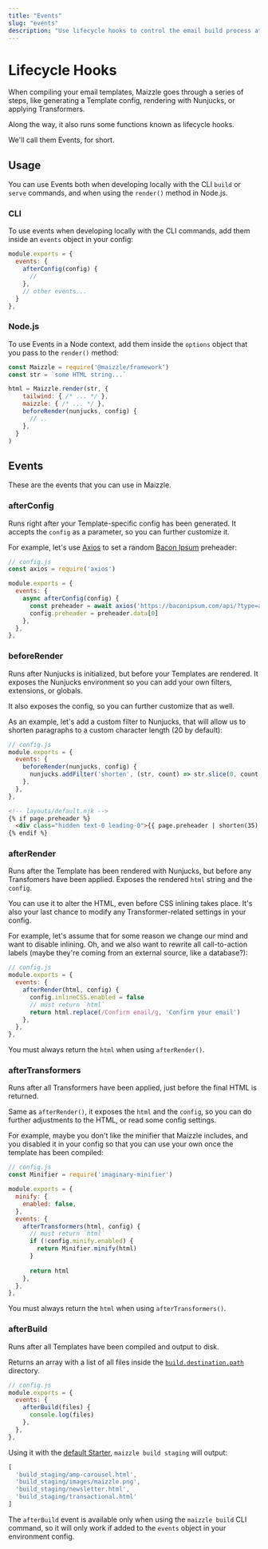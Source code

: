 ```yaml
---
title: "Events"
slug: "events"
description: "Use lifecycle hooks to control the email build process at specific steps"
---
```


# Lifecycle Hooks

When compiling your email templates, Maizzle goes through a series of steps, like generating a Template config, rendering with Nunjucks, or applying Transformers. 

Along the way, it also runs some functions known as lifecycle hooks. 

We'll call them Events, for short.

## Usage

You can use Events both when developing locally with the CLI `build` or `serve` commands, and when using the `render()` method in Node.js.

### CLI

To use events when developing locally with the CLI commands, add them inside an `events` object in your config:

```js
module.exports = {
  events: {
    afterConfig(config) {
      //
    },
    // other events...
  }
},
```

### Node.js

To use Events in a Node context, add them inside the `options` object that you pass to the `render()` method:

```js
const Maizzle = require('@maizzle/framework')
const str = `some HTML string...`

html = Maizzle.render(str, {
    tailwind: { /* ... */ },
    maizzle: { /* ... */ },
    beforeRender(nunjucks, config) {
      // ..
    },
  }
)
```

## Events

These are the events that you can use in Maizzle.

### afterConfig

Runs right after your Template-specific config has been generated.
It accepts the `config` as a parameter, so you can further customize it.

For example, let's use [Axios](https://github.com/axios/axios) to set a random [Bacon Ipsum](https://baconipsum.com/) preheader:

```js
// config.js
const axios = require('axios')

module.exports = {
  events: {
    async afterConfig(config) {
      const preheader = await axios('https://baconipsum.com/api/?type=all-meat&sentences=1&start-with-lorem=1')
      config.preheader = preheader.data[0]
    },    
  },
},
```

### beforeRender

Runs after Nunjucks is initialized, but before your Templates are rendered. 
It exposes the Nunjucks environment so you can add your own filters, extensions, or globals.

It also exposes the config, so you can further customize that as well.

As an example, let's add a custom filter to Nunjucks, that will allow us to shorten paragraphs to a custom character length (20 by default):

```js
// config.js
module.exports = {
  events: {
    beforeRender(nunjucks, config) {
      nunjucks.addFilter('shorten', (str, count) => str.slice(0, count || 20))
    },    
  },
},
```

```html
<!-- layouts/default.njk -->
{% if page.preheader %}
  <div class="hidden text-0 leading-0">{{ page.preheader | shorten(35) }}</div>
{% endif %}
```

### afterRender

Runs after the Template has been rendered with Nunjucks, but before any Transfomers have been applied.
Exposes the rendered `html` string and the `config`.

You can use it to alter the HTML, even before CSS inlining takes place. 
It's also your last chance to modify any Transformer-related settings in your config.

For example, let's assume that for some reason we change our mind and want to disable inlining. 
Oh, and we also want to rewrite all call-to-action labels (maybe they're coming from an external source, like a database?):

```js
// config.js
module.exports = {
  events: {
    afterRender(html, config) {
      config.inlineCSS.enabled = false
      // must return `html`
      return html.replace(/Confirm email/g, 'Confirm your email')
    },    
  },
},
```

<div class="bg-gray-100 border-l-4 border-gradient-b-orange-dark p-4 mb-4 text-md" role="alert">
  <div class="text-gray-600">You must always return the <code class="shiki-inline">html</code> when using <code class="shiki-inline">afterRender()</code>.</div>
</div>

### afterTransformers

Runs after all Transformers have been applied, just before the final HTML is returned.

Same as `afterRender()`, it exposes the `html` and the `config`, so you can do further adjustments to the HTML, or read some config settings.

For example, maybe you don't like the minifier that Maizzle includes, and you disabled it in your config so that you can use your own once the template has been compiled:

```js
// config.js
const Minifier = require('imaginary-minifier')

module.exports = {
  minify: {
    enabled: false,
  },
  events: {
    afterTransformers(html, config) {
      // must return `html`
      if (!config.minify.enabled) {
        return Minifier.minify(html)
      }
  
      return html
    },
  },
},
```

<div class="bg-gray-100 border-l-4 border-gradient-b-orange-dark p-4 mb-4 text-md" role="alert">
  <div class="text-gray-600">You must always return the <code class="shiki-inline">html</code> when using <code class="shiki-inline">afterTransformers()</code>.</div>
</div>

### afterBuild

Runs after all Templates have been compiled and output to disk. 

Returns an array with a list of all files inside the [`build.destination.path`](/docs/build-paths/#path) directory.

```js
// config.js
module.exports = {
  events: {
    afterBuild(files) {
      console.log(files)
    },
  },
},
```

Using it with the [default Starter](https://github.com/maizzle/maizzle), `maizzle build staging` will output:

```js
[
  'build_staging/amp-carousel.html',
  'build_staging/images/maizzle.png',
  'build_staging/newsletter.html',
  'build_staging/transactional.html'
]
```

<div class="bg-gray-100 border-l-4 border-gradient-b-orange-dark p-4 mb-4 text-md" role="alert">
  <div class="text-gray-600">The <code class="shiki-inline">afterBuild</code> event is available only when using the <code class="shiki-inline">maizzle build</code> CLI command, so it will only work if added to the <code class="shiki-inline">events</code> object in your environment config.</div>
</div>
